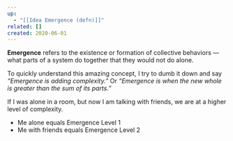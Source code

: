 ```yaml
---
up:
  - "[[Idea Emergence (defn)]]"
related: []
created: 2020-06-01
---
```

**Emergence** refers to the existence or formation of collective behaviors — what parts of a system do together that they would not do alone. 

To quickly understand this amazing concept, I try to dumb it down and say *“Emergence is adding complexity.”* Or *“Emergence is when the new whole is greater than the sum of its parts.”*

If I was alone in a room, but now I am talking with friends, we are at a higher level of complexity.

-   Me alone equals Emergence Level 1
-   Me with friends equals Emergence Level 2
